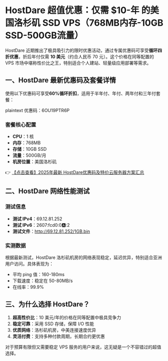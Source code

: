 # HostDare 超值优惠：仅需 $10-年 的美国洛杉矶 SSD VPS（768MB内存-10GB SSD-500GB流量）

HostDare 近期推出了极具吸引力的限时优惠活动，通过专属优惠码可享受**循环四折优惠**，折后年付仅需 **10 美元**（约合人民币 70 元）。这个价格在同等配置的 VPS 市场中堪称性价比之王，特别适合个人建站、轻量级应用部署等需求。

## 一、HostDare 最新优惠码及套餐详情

使用以下优惠码可享受**60%循环折扣**，适用于半年付、年付、两年付和三年付套餐：

plaintext
优惠码：6OU19PTR6P

### 套餐核心配置
- **CPU**：1 核
- **内存**：768MB
- **存储**：10GB SSD
- **流量**：500GB/月
- **机房位置**：美国洛杉矶

👉 [【点击查看】2025年最新 HostDare优惠码及特价云服务器方案汇总](https://bit.ly/hostdare)

## 二、HostDare 网络性能测试

### 测试信息
- **测试 IPv4**：69.12.81.252
- **测试 IPv6**：2607:fcd0:0:a::2
- **测试文件**：http://69.12.81.252/1GB.bin

### 实测数据
根据最新测试，HostDare 洛杉矶机房的网络表现稳定，延迟优异，特别适合亚洲用户访问。具体表现为：
- 平均 ping 值：160-180ms
- 下载速度：稳定在 50-80MB/s
- 在线率：99.9%

## 三、为什么选择 HostDare？

1. **超高性价比**：10 美元/年的价格在同等配置中极具竞争力
2. **稳定可靠**：采用 SSD 存储，保障 I/O 性能
3. **优质网络**：洛杉矶机房，中美连接速度优异
4. **灵活付费**：支持多种付款周期，长期合约更优惠

对于预算有限但又需要稳定 VPS 服务的用户来说，这无疑是一个不容错过的超值选择。